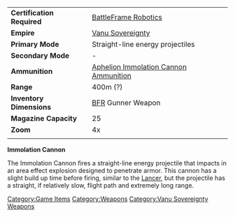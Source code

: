 |                            |                                                                                                 |
| -------------------------- | ----------------------------------------------------------------------------------------------- |
| **Certification Required** | [BattleFrame Robotics](../vehicles/BattleFrame_Robotics.md)                                     |
| **Empire**                 | [Vanu Sovereignty](../etc/Vanu_Sovereignty.md)                                                  |
| **Primary Mode**           | Straight-line energy projectiles                                                                |
| **Secondary Mode**         | \-                                                                                              |
| **Ammunition**             | [Aphelion Immolation Cannon Ammunition](../ammunition/Aphelion_Immolation_Cannon_Ammunition.md) |
| **Range**                  | 400m (?)                                                                                        |
| **Inventory Dimensions**   | [BFR](../vehicles/BattleFrame_Robotics.md) Gunner Weapon                                        |
| **Magazine Capacity**      | 25                                                                                              |
| **Zoom**                   | 4x                                                                                              |
|                            |                                                                                                 |

**Immolation Cannon**

The Immolation Cannon fires a straight-line energy projectile that
impacts in an area effect explosion designed to penetrate armor. This
cannon has a slight build up time before firing, similar to the
[Lancer](Lancer.md), but the projectile has a straight, if
relatively slow, flight path and extremely long range.

[Category:Game Items](Category:Game_Items.md)
[Category:Weapons](Category:Weapons.md) [Category:Vanu
Sovereignty Weapons](Category:Vanu_Sovereignty_Weapons.md)

